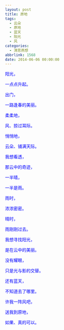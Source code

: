 ```yaml
---
layout: post
title: 原地
tags:
  - 云朵
  - 原地
  - 蓝天
  - 阳光
  - 风
categories:
  - 清思燕想
abbrlink: 1568
date: 2014-06-06 00:00:00
---
```


<!-- build time:Sat Jun 23 2018 12:05:16 GMT+0800 (中国标准时间) -->

<span style="color:#00f">阳光，</span>

<span style="color:#00f">一点点升起。</span>

<span style="color:#00f">出门，</span>

<span style="color:#00f">一路逢春的美丽。</span>

<span style="color:#00f">柔柔地，</span>

<span style="color:#00f">风、掠过耳际。</span>

<span style="color:#00f">悄悄地，</span>

<span style="color:#00f">云朵、铺满天际。</span>

<span style="color:#00f">我想看透，</span>

<span style="color:#00f">那云中的奇迹，</span>

<span style="color:#00f">一半晴，</span>

<span style="color:#00f">一半是雨。</span>

<span style="color:#00f">雨时，</span>

<span style="color:#00f">浓浓密密。</span>

<span style="color:#00f">晴时，</span>

<span style="color:#00f">雨刚刚过去。</span>

<span style="color:#00f">我想寻找阳光，</span>

<span style="color:#00f">是在云中的美丽。</span>

<span style="color:#00f">没有耀眼，</span>

<span style="color:#00f">只是光与影的交替。</span>

<span style="color:#00f">还有蓝天，</span>

<span style="color:#00f">不知道去了哪里。</span>

<span style="color:#00f">许我一阵风吧，</span>

<span style="color:#00f">送我到原地，</span>

<span style="color:#00f">如果、真的可以。</span>
<!-- rebuild by neat -->